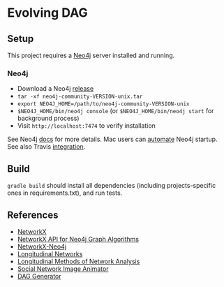 # Evolving DAG

## Setup

This project requires a [Neo4j](https://neo4j.com) server installed and running.

### Neo4j

* Download a Neo4j [release](https://neo4j.com/download/other-releases/#releases)
* `tar -xf neo4j-community-VERSION-unix.tar`
* `export NEO4J_HOME=/path/to/neo4j-community-VERSION-unix`
* `$NEO4J_HOME/bin/neo4j console` (or `$NEO4J_HOME/bin/neo4j start` for background process)
* Visit `http://localhost:7474` to verify installation

See Neo4j [docs](https://neo4j.com/docs/operations-manual/current/installation/) for more details. Mac users 
can [automate](https://arstechnica.com/gadgets/2011/03/howto-build-mac-os-x-services-with-automator-and-shell-scripting/) Neo4j startup.
See also Travis [integration](https://docs.travis-ci.com/user/database-setup/#Neo4j).

## Build

`gradle build` should install all dependencies (including projects-specific ones in requirements.txt), and run tests.

## References

* [NetworkX](https://networkx.github.io)
* [NetworkX API for Neo4j Graph Algorithms](https://github.com/neo4j-graph-analytics/networkx-neo4j)
* [NetworkX-Neo4j](https://medium.com/neo4j/experimental-a-networkx-esque-api-for-neo4j-graph-algorithms-4002baac45be)
* [Longitudinal Networks](https://toreopsahl.com/tnet/longitudinal-networks/)
* [Longitudinal Methods of Network Analysis](https://www.stats.ox.ac.uk/~snijders/siena/Longi_Net.pdf)
* [Social Network Image Animator](https://web.stanford.edu/group/sonia/index.html)
* [DAG Generator](http://daggenerator.com/#)
